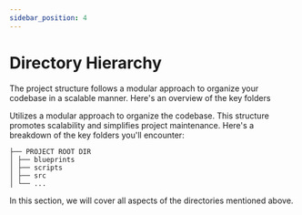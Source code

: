 ```yaml
---
sidebar_position: 4
---
```


# Directory Hierarchy

The project structure follows a modular approach to organize your codebase in a scalable manner. Here's an overview of the key folders

Utilizes a modular approach to organize the codebase. This structure promotes scalability and simplifies project maintenance. Here's a breakdown of the key folders you'll encounter:

```
├── PROJECT ROOT DIR
│ ├── blueprints
│ ├── scripts
│ ├── src
│ └── ...
```

In this section, we will cover all aspects of the directories mentioned above.
